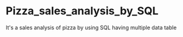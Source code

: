 # Pizza_sales_analysis_by_SQL
It's a sales analysis of pizza by using SQL having multiple data table
